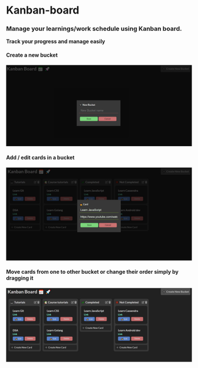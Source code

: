 ﻿# Kanban-board

### Manage your learnings/work schedule using Kanban board.

**Track your progress and manage easily**

#### Create a new bucket

![Image](./images/kanban-2.jpg)

#### Add / edit cards in a bucket

![Image](./images/kanban-3.jpg)

#### Move cards from one to other bucket or change their order simply by dragging it

![Image](./images/kanban-1.jpg)

